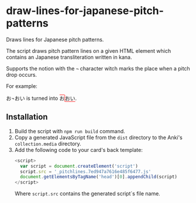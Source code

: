 # draw-lines-for-japanese-pitch-patterns
Draws lines for Japanese pitch patterns.

The script draws pitch pattern lines on a given HTML element which contains an
Japanese transliteration written in kana.

Supports the notion with the `¬` character witch marks the place when a pitch
drop occurs.

For example:

お¬おい is turned into <span style="border-top: 1px solid red;">お</span><span style="border-bottom: 1px solid red; border-left: 1px solid red;">おい</span>.

## Installation
1. Build the script with `npm run build` command.
2. Copy a generated JavaScript file from the `dist` directory to the Anki's
    `collection.media` directory.
3. Add the following code to your card's back template:
    ```JavaScript
    <script>
      var script = document.createElement('script')
      script.src = '_pitchlines.7ed947a7616e485f6477.js'
      document.getElementsByTagName('head')[0].appendChild(script)
    </script>
    ```
    Where `script.src` contains the generated script`s file name.
